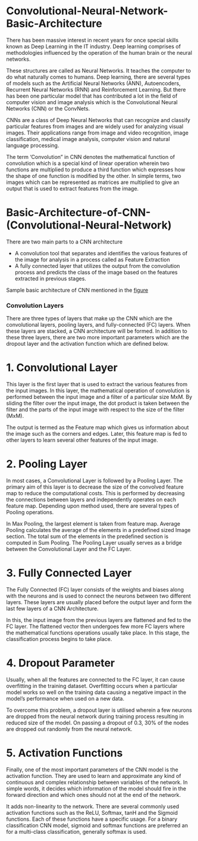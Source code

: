 # Convolutional-Neural-Network-Basic-Architecture
There has been massive interest in recent years for once special skills known as Deep Learning in the IT industry. Deep learning comprises of methodologies influenced by the operation of the human brain or the neural networks.

These structures are called as Neural Networks. It teaches the computer to do what naturally comes to humans. Deep learning, there are several types of models such as the Artificial Neural Networks (ANN), Autoencoders, Recurrent Neural Networks (RNN) and Reinforcement Learning. But there has been one particular model that has contributed a lot in the field of computer vision and image analysis which is the Convolutional Neural Networks (CNN) or the ConvNets.

CNNs are a class of Deep Neural Networks that can recognize and classify particular features from images and are widely used for analyzing visual images. Their applications range from image and video recognition, image classification, medical image analysis, computer vision and natural language processing. 

The term ‘Convolution” in CNN denotes the mathematical function of convolution which is a special kind of linear operation wherein two functions are multiplied to produce a third function which expresses how the shape of one function is modified by the other. In simple terms, two images which can be represented as matrices are multiplied to give an output that is used to extract features from the image.


# Basic-Architecture-of-CNN-(Convolutional-Neural-Network)

There are two main parts to a CNN architecture
- A convolution tool that separates and identifies the various features of the image for analysis in a process called as Feature Extraction
- A fully connected layer that utilizes the output from the convolution process and predicts the class of the image based on the features extracted in previous stages.

Sample basic architecture of CNN mentioned in the [figure](https://github.com/Madhavan11601828/Convolutional-Neural-Network-Basic-Architecture/blob/main/BasicArchitecturesCNN.PNG)

### Convolution Layers

There are three types of layers that make up the CNN which are the convolutional layers, pooling layers, and fully-connected (FC) layers. When these layers are stacked, a CNN architecture will be formed. In addition to these three layers, there are two more important parameters which are the dropout layer and the activation function which are defined below.

# 1. Convolutional Layer
This layer is the first layer that is used to extract the various features from the input images. In this layer, the mathematical operation of convolution is performed between the input image and a filter of a particular size MxM. By sliding the filter over the input image, the dot product is taken between the filter and the parts of the input image with respect to the size of the filter (MxM).

The output is termed as the Feature map which gives us information about the image such as the corners and edges. Later, this feature map is fed to other layers to learn several other features of the input image.

# 2. Pooling Layer
In most cases, a Convolutional Layer is followed by a Pooling Layer. The primary aim of this layer is to decrease the size of the convolved feature map to reduce the computational costs. This is performed by decreasing the connections between layers and independently operates on each feature map. Depending upon method used, there are several types of Pooling operations.

In Max Pooling, the largest element is taken from feature map. Average Pooling calculates the average of the elements in a predefined sized Image section. The total sum of the elements in the predefined section is computed in Sum Pooling. The Pooling Layer usually serves as a bridge between the Convolutional Layer and the FC Layer.

# 3. Fully Connected Layer
The Fully Connected (FC) layer consists of the weights and biases along with the neurons and is used to connect the neurons between two different layers. These layers are usually placed before the output layer and form the last few layers of a CNN Architecture.

In this, the input image from the previous layers are flattened and fed to the FC layer. The flattened vector then undergoes few more FC layers where the mathematical functions operations usually take place. In this stage, the classification process begins to take place.

# 4. Dropout Parameter
Usually, when all the features are connected to the FC layer, it can cause overfitting in the training dataset. Overfitting occurs when a particular model works so well on the training data causing a negative impact in the model’s performance when used on a new data.

To overcome this problem, a dropout layer is utilised wherein a few neurons are dropped from the neural network during training process resulting in reduced size of the model. On passing a dropout of 0.3, 30% of the nodes are dropped out randomly from the neural network.

# 5. Activation Functions
Finally, one of the most important parameters of the CNN model is the activation function. They are used to learn and approximate any kind of continuous and complex relationship between variables of the network. In simple words, it decides which information of the model should fire in the forward direction and which ones should not at the end of the network.

It adds non-linearity to the network. There are several commonly used activation functions such as the ReLU, Softmax, tanH and the Sigmoid functions. Each of these functions have a specific usage. For a binary classification CNN model, sigmoid and softmax functions are preferred an for a multi-class classification, generally softmax is used.
